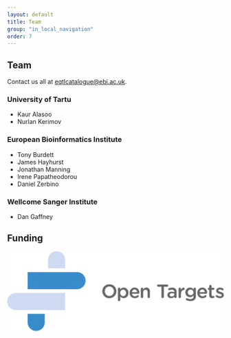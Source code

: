 ```yaml
---
layout: default
title: Team
group: "in_local_navigation"
order: 7
---
```


Team
----

Contact us all at [eqtlcatalogue@ebi.ac.uk](mailto:eqtlcatalogue@ebi.ac.uk).

### University of Tartu
- Kaur Alasoo
- Nurlan Kerimov

### European Bioinformatics Institute
- Tony Burdett
- James Hayhurst
- Jonathan Manning
- Irene Papatheodorou
- Daniel Zerbino

### Wellcome Sanger Institute
- Dan Gaffney

Funding 
-------

![Open Targets](static/OT_logo.png)

